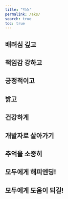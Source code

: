 ```yaml
---
title: "악스"
permalink: /aks/
search: true
toc: true
---
```


## 배려심 깊고

## 책임감 강하고

## 긍정적이고 

## 밝고

## 건강하게

## 개발자로 살아가기

## 추억을 소중히

## 모두에게 해피엔딩!

## 모두에게 도움이 되길!